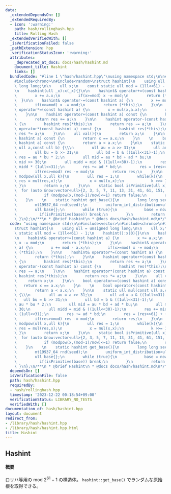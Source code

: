 ```yaml
---
data:
  _extendedDependsOn: []
  _extendedRequiredBy:
  - icon: ':warning:'
    path: hash/rollinghash.hpp
    title: Rolling Hash
  _extendedVerifiedWith: []
  _isVerificationFailed: false
  _pathExtension: hpp
  _verificationStatusIcon: ':warning:'
  attributes:
    _deprecated_at_docs: docs/hash/hashint.md
    document_title: Hashint
    links: []
  bundledCode: "#line 1 \"hash/hashint.hpp\"\nusing namespace std;\n\n#include<vector>\n\
    #include<chrono>\n#include<random>\nstruct hashint{\n    using ull = unsigned\
    \ long long;\n\n    ull x;\n    const static ull mod = (1ll<<61) - 1;\n    hashint():x(0){}\n\
    \n    hashint(ull _x):x(_x){}\n\n    hashint& operator+=(const hashint a) {\n\
    \        x += a.x;\n        if(x>=mod) x -= mod;\n        return (*this);\n  \
    \  }\n\n    hashint& operator-=(const hashint a) {\n        x += mod - a.x;\n\
    \        if(x>=mod) x -= mod;\n        return (*this);\n    }\n\n    hashint&\
    \ operator*=(const hashint a) {\n        x = mul(x,a.x);\n        return (*this);\n\
    \    }\n\n    hashint operator+(const hashint a) const {\n        hashint res(*this);\n\
    \        return res += a;\n    }\n\n    hashint operator-(const hashint a) const\
    \ {\n        hashint res(*this);\n        return res -= a;\n    }\n\n    hashint\
    \ operator*(const hashint a) const {\n        hashint res(*this);\n        return\
    \ res *= a;\n    }\n\n    ull val(){\n        return x;\n    }\n\n    bool operator==(const\
    \ hashint a) const {\n        return x == a.x;\n    }\n    \n    bool operator<(const\
    \ hashint a) const {\n        return a < a.x;\n    }\n\n    static ull mul(const\
    \ ull a,const ull b) {\\\n        ull au = a >> 31;\n        ull ad = a & ((1ull<<31)-1);\n\
    \        ull bu = b >> 31;\n        ull bd = b & ((1ull<<31)-1);\n        ull\
    \ res = au * bu * 2;\n        ull mid = au * bd + ad * bu;\n        ull midu =\
    \ mid >> 30;\n        ull midd = mid & ((1ull<<30)-1);\n        res += midu +\
    \ midd * (1ull<<31);\n        res += ad * bd;\n        res = (res>>61) + (res&((1ull<<61)-1));\n\
    \        if(res>=mod) res -= mod;\n        return res;\n    }\n\n    static ull\
    \ modpow(ull x,ull k){\n        ull res = 1;\n        while(k){\n            if(k&1)\
    \ res = mul(res,x);\n            x = mul(x,x);\n            k >>= 1;\n       \
    \ }\n        return x;\n    }\n\n    static bool isPrimitive(ull x) {\n      \
    \  for (auto &now:vector<ull>{2, 3, 5, 7, 11, 13, 31, 41, 61, 151, 331, 1321})\n\
    \            if (modpow(x,(mod-1)/now)<=1) return false;\n        return true;\n\
    \    }\n    \n    static hashint get_base(){\n        long long seed = chrono::duration_cast<chrono::milliseconds>(chrono::system_clock::now().time_since_epoch()).count();\n\
    \        mt19937_64 rnd(seed);\n        uniform_int_distribution<ull> now(1,mod-1);\n\
    \        ull base{};\n        while (true){\n            base = now(rnd);\n  \
    \          if(isPrimitive(base)) break;\n        }\n        return base;\n   \
    \ }\n};\n/**\n * @brief Hashint\n * @docs docs/hash/hashint.md\n*/\n"
  code: "using namespace std;\n\n#include<vector>\n#include<chrono>\n#include<random>\n\
    struct hashint{\n    using ull = unsigned long long;\n\n    ull x;\n    const\
    \ static ull mod = (1ll<<61) - 1;\n    hashint():x(0){}\n\n    hashint(ull _x):x(_x){}\n\
    \n    hashint& operator+=(const hashint a) {\n        x += a.x;\n        if(x>=mod)\
    \ x -= mod;\n        return (*this);\n    }\n\n    hashint& operator-=(const hashint\
    \ a) {\n        x += mod - a.x;\n        if(x>=mod) x -= mod;\n        return\
    \ (*this);\n    }\n\n    hashint& operator*=(const hashint a) {\n        x = mul(x,a.x);\n\
    \        return (*this);\n    }\n\n    hashint operator+(const hashint a) const\
    \ {\n        hashint res(*this);\n        return res += a;\n    }\n\n    hashint\
    \ operator-(const hashint a) const {\n        hashint res(*this);\n        return\
    \ res -= a;\n    }\n\n    hashint operator*(const hashint a) const {\n       \
    \ hashint res(*this);\n        return res *= a;\n    }\n\n    ull val(){\n   \
    \     return x;\n    }\n\n    bool operator==(const hashint a) const {\n     \
    \   return x == a.x;\n    }\n    \n    bool operator<(const hashint a) const {\n\
    \        return a < a.x;\n    }\n\n    static ull mul(const ull a,const ull b)\
    \ {\\\n        ull au = a >> 31;\n        ull ad = a & ((1ull<<31)-1);\n     \
    \   ull bu = b >> 31;\n        ull bd = b & ((1ull<<31)-1);\n        ull res =\
    \ au * bu * 2;\n        ull mid = au * bd + ad * bu;\n        ull midu = mid >>\
    \ 30;\n        ull midd = mid & ((1ull<<30)-1);\n        res += midu + midd *\
    \ (1ull<<31);\n        res += ad * bd;\n        res = (res>>61) + (res&((1ull<<61)-1));\n\
    \        if(res>=mod) res -= mod;\n        return res;\n    }\n\n    static ull\
    \ modpow(ull x,ull k){\n        ull res = 1;\n        while(k){\n            if(k&1)\
    \ res = mul(res,x);\n            x = mul(x,x);\n            k >>= 1;\n       \
    \ }\n        return x;\n    }\n\n    static bool isPrimitive(ull x) {\n      \
    \  for (auto &now:vector<ull>{2, 3, 5, 7, 11, 13, 31, 41, 61, 151, 331, 1321})\n\
    \            if (modpow(x,(mod-1)/now)<=1) return false;\n        return true;\n\
    \    }\n    \n    static hashint get_base(){\n        long long seed = chrono::duration_cast<chrono::milliseconds>(chrono::system_clock::now().time_since_epoch()).count();\n\
    \        mt19937_64 rnd(seed);\n        uniform_int_distribution<ull> now(1,mod-1);\n\
    \        ull base{};\n        while (true){\n            base = now(rnd);\n  \
    \          if(isPrimitive(base)) break;\n        }\n        return base;\n   \
    \ }\n};\n/**\n * @brief Hashint\n * @docs docs/hash/hashint.md\n*/"
  dependsOn: []
  isVerificationFile: false
  path: hash/hashint.hpp
  requiredBy:
  - hash/rollinghash.hpp
  timestamp: '2023-12-22 00:18:54+09:00'
  verificationStatus: LIBRARY_NO_TESTS
  verifiedWith: []
documentation_of: hash/hashint.hpp
layout: document
redirect_from:
- /library/hash/hashint.hpp
- /library/hash/hashint.hpp.html
title: Hashint
---
```

## Hashint

#### 概要

ロリハ等用の mod $2^{61}-1$ の構造体。 `hashint::get_base()` でランダムな原始根を取得できる。
